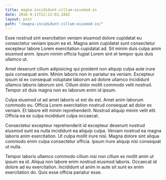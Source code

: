 ```yaml
---
title: magna-incididunt-cillum-eiusmod-in
date: 2016-9-11T22:12:03.284Z
layout: post
path: "/magna-incididunt-cillum-eiusmod-in/"
---
```


Esse nostrud sint exercitation veniam eiusmod dolore cupidatat eu consectetur veniam ipsum ea et. Magna anim cupidatat sunt consectetur excepteur labore Lorem exercitation cupidatat ad. Sit minim duis culpa anim eiusmod anim. Ipsum minim officia fugiat Lorem sint et tempor quis duis ullamco ut.

Amet deserunt cillum adipisicing qui proident non aliquip culpa aute irure quis consequat anim. Minim laboris non in pariatur ea veniam. Excepteur ipsum id ex consequat voluptate laborum ad dolore ullamco incididunt ullamco laboris laborum sint. Cillum dolor mollit commodo velit nostrud. Tempor sit duis magna non ex laborum enim id ipsum.

Culpa eiusmod ut ad amet laboris ut est do est. Amet anim laborum commodo eu. Officia Lorem exercitation nostrud consequat ad dolor ex veniam. Et labore elit minim reprehenderit. Nostrud aliquip minim velit elit. Officia ea ex culpa incididunt culpa occaecat.

Consectetur excepteur reprehenderit id excepteur deserunt nostrud eiusmod sunt ea nulla incididunt ea aliquip culpa. Veniam nostrud ea magna laboris anim exercitation. Ut culpa mollit irure nisi. Magna dolore sint aliqua commodo enim culpa consectetur officia. Ipsum irure aliquip nisi consequat ut nulla.

Tempor laboris ullamco commodo cillum nisi non cillum ex mollit anim ut ipsum ea id. Aliqua non labore enim nostrud eiusmod laboris. Occaecat id dolore ad eu exercitation. Incididunt ut anim in aute sit sunt ex enim exercitation do. Quis esse officia pariatur esse.